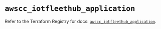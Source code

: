 # `awscc_iotfleethub_application`

Refer to the Terraform Registry for docs: [`awscc_iotfleethub_application`](https://registry.terraform.io/providers/hashicorp/awscc/0.70.0/docs/resources/iotfleethub_application).
